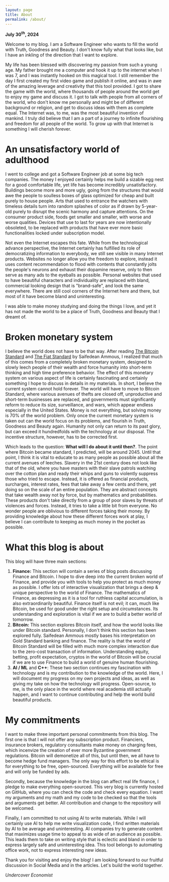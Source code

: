 ```yaml
---
layout: page
title: About
permalink: /about/
---
```


**July 30<sup>th</sup>, 2024**

Welcome to my blog. I am a Software Engineer who wants to fill the world with Truth, Goodness and Beauty. I don't know fully
what that looks like, but I have an inkling of the direction that I want to explore.

My life has been blessed with discovering my passion from such a young age. My father brought me a computer and hook it
up to the internet when I was 7, and I was instantly hooked on this magical tool. I still remember the day I first created
my first video game and publish it online, and was in awe of the amazing leverage and creativity that this tool provided. 
I got to share the game with the world, where thousands of people around the world get to enjoy my game and discuss it.
I got to talk with people from all corners of the world, who don't know me personally and might be of different background
or religion, and get to discuss ideas with them as complete equal. The Internet was, to me, was the most beautiful
invention of mankind. I truly did believe that I am a part of a journey to infinite flourishing and freedom for
all people of the world. To grow up with that Internet is something I will cherish forever. 

# An unsatisfactory world of adulthood

I went to college and got a Software Engineer job at some big tech companies. The money I enjoyed certainly helps me
build a sizable egg nest for a good comfortable life, yet life has become incredibly unsatisfactory. Buildings
become more and more ugly, going from the structures that would awe the people to soulless boxes of glass optimized
for cheap and built purely to house people. Arts that used to entrance the watchers with timeless details turn into
random splashes of color as if drawn by 5-year-old purely to disrupt the scenic harmony and capture attentions. On the
consumer product side, foods get smaller and smaller, with worse and worse qualities. Devices that use to last for
years are now intentionally obsoleted, to be replaced with products that have ever more basic functionalities locked
under subscription model.

Not even the Internet escapes this fate. While from the technological advance perspective, the Internet certainly has
fulfilled its role of democratizing information to everybody, we still see visible in many Internet products. Websites
no longer allow you the freedom to explore, instead it uses content recommendation to flood with contents that constantly
jolts the people's neurons and exhaust their dopamine reserve, only to then serve as many ads to the eyeballs as possible.
Personal websites that used to have beautiful characters and individuality are replaced with bland, commercial looking
design that is "brand-safe", and look the same everywhere. There are still cool corners of the Internet here and there,
but most of it have become bland and uninteresting.

I was able to make money studying and doing the things I love, and yet it has not made the world to be a place of Truth, Goodness and
Beauty that I dreamt of.

# Broken monetary system

I believe the world does not have to be that way. After reading [The Bitcoin Standard](https://www.amazon.com/Bitcoin-Standard-Decentralized-Alternative-Central/dp/1119473861) and [The Fiat Standard](https://www.amazon.com/Fiat-Standard-Slavery-Alternative-Civilization/dp/1544526474) by 
Saifedean Ammous, I realized that much of this comes from a completely broken monetary system, designed to slowly leech
people of their wealth and force humanity into short-term thinking and high time preference behavior. The effect of this
monetary system on various aspect of life is certainly fascinating and certainly something I hope to discuss in details 
in my materials. In short, I believe the current system cannot hold forever. The world will have to move to Bitcoin Standard, 
where various avenues of thefts are closed off, unproductive and short-term businesses are replaced, and governments must
significantly reform to reduce its size, surveillance, and wars, which appear endless especially in the United States. 
Money is not everything, but solving money is 70% of the world problem. Only once the current monetary system is taken out 
can the world focus on its problems, and flourish in Truth, Goodness and Beauty again. Humanity not only can return
to its past glory, but can exceed it hundredfolds with the technology at our disposal. The incentive structure, however,
has to be corrected first.

Which leads to the question: **What will I do about it until then?**. The point where Bitcoin became standard, I predicted, will be
around 2045. Until that point, I think it is vital to educate to as many people as possible about all the current avenues
of leeches. Slavery in the 21st century does not look like that of the old, where you have masters with their slave patrols watching
over the cotton plan and ready their whips and guns to violently suppress those who tried to escape. Instead, it is offered
as financial products, surcharges, interest rates, fees that take away a few cents and there, yet doing so on the scale
of an entire population. They are abstract concepts that take wealth away not by force, but by mathematics and probabilities.
These products don't take directly from a group of poor slaves by threats of violences and forces. Instead, it tries
to take a little bit from everyone. No wonder people are oblivious to different forces taking their money. By providing
knowledge about how these different forces work at play, I believe I can contribute to keeping as much money in 
the pocket as possible.

# What this blog is about

This blog will have three main sections:

1. **Finance:** This section will contain a series of blog posts discussing Finance and Bitcoin. I hope to dive deep
into the current broken world of Finance, and provide you with tools to help you protect as much money as possible. I offer
lots of interactive visualization that brings a deep & unique perspective to the world of Finance. The mathematics of Finance,
as depressing as it is a tool for ruthless capital accumulation, is also extraordinarily beautiful. Finance itself is not evil;
it can, much like Bitcoin, be used for good under the right setup and circumstances. Its understanding and exploration
is vital if we are to build a better world of tomorrow.
2. **Bitcoin:** This section explores Bitcoin itself, and how the world looks like under Bitcoin standard. Personally,
I don't think this section has been explored fully. Saifedean Ammous mostly bases his interpretation on Gold Standard
banking and finance. The reality is that the world of Bitcoin Standard will be filled with much more complex interaction
due to the zero-cost transaction of information. Understanding equity, betting, profit expectation, cryptos in the world
of Bitcoin will be crucial if we are to use Finance to build a world of genuine human flourishing.
3. **AI / ML** and **C++**: These two section continues my fascination with technology and is my contribution to the 
knowledge of the world. Here, I will document my progress on my own projects and ideas, as well as giving my take on
how the technology will progress. Open-source, to me, is the only place in the world where real academia still actually
happen, and I want to continue contributing and help the world build beautiful products.

# My commitments

I want to make three important personal commitments from this blog. The first one is that I will not offer any subscription product. 
Financiers, insurance brokers, regulatory consultants make money on charging fees, which incenvize the
creation of ever more Byzantine government regulations. Bitcoin will demonetize all of this, but until then, we all have
to become hedge fund managers. The only way for this effort to be ethical is for everything to be free, open-sourced.
Everything will be available for free and will only be funded by ads.

Secondly, because the knowledge in the blog can affect real life finance, I pledge to make everything open-sourced. This
very blog is currently hosted on GitHub, where you can check the code and check every equation. I want my arguments
and my math and my code to be checked so that the tools and arguments get better. All contribution and change to the
repository will be welcomed.

Finally, I am committed to not using AI to write materials. While I will certainly use AI to help me write visualization code, 
I find written materials by AI to be average and uninteresting. AI companies try to generate content that maximizes usage time to appeal to as wide of an audience as possible. This leads
them to take on writing style that is eclectic and bland in order to express largely safe and uninteresting idea. This tool
belongs to automating office work, not to express interesting new ideas.

Thank you for visiting and enjoy the blog! I am looking forward to our fruitful discussion in Social Media and in the
articles. Let's build the world together.

*Undercover Economist*